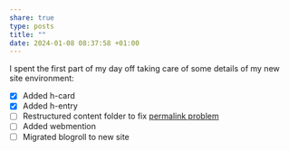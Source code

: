 ```yaml
---
share: true
type: posts
title: ""
date: 2024-01-08 08:37:58 +01:00
---
```


I spent the first part of my day off taking care of some details of my new site environment:
- [x] Added h-card
- [x] Added h-entry
- [ ] Restructured content folder to fix [permalink problem](https://discourse.gohugo.io/t/permalinks-configuration-ignore-top-level-section/29520) 
- [ ] Added webmention
- [ ] Migrated blogroll to new site